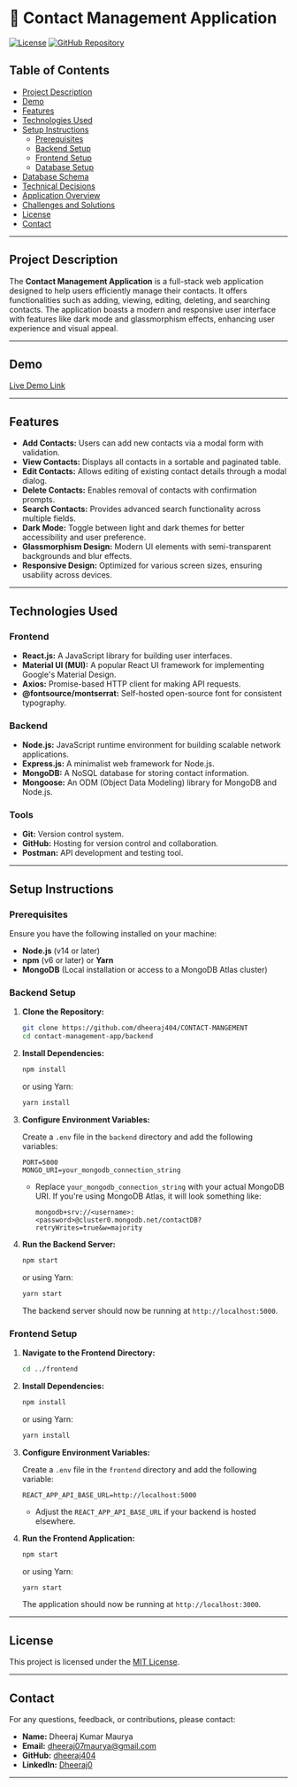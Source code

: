 
# 🚀 Contact Management Application

[![License](https://img.shields.io/badge/license-MIT-blue.svg)](LICENSE)
[![GitHub Repository](https://img.shields.io/badge/GitHub-Repository-blue.svg)](https://github.com/dheeraj404/CONTACT-MANGEMENT)

## Table of Contents

- [Project Description](#project-description)
- [Demo](#demo)
- [Features](#features)
- [Technologies Used](#technologies-used)
- [Setup Instructions](#setup-instructions)
  - [Prerequisites](#prerequisites)
  - [Backend Setup](#backend-setup)
  - [Frontend Setup](#frontend-setup)
  - [Database Setup](#database-setup)
- [Database Schema](#database-schema)
- [Technical Decisions](#technical-decisions)
- [Application Overview](#application-overview)
- [Challenges and Solutions](#challenges-and-solutions)
- [License](#license)
- [Contact](#contact)

---

## Project Description

The **Contact Management Application** is a full-stack web application designed to help users efficiently manage their contacts. It offers functionalities such as adding, viewing, editing, deleting, and searching contacts. The application boasts a modern and responsive user interface with features like dark mode and glassmorphism effects, enhancing user experience and visual appeal.

---

## Demo

[Live Demo Link](https://contact-mangement-60j0gb4ed-dheeraj-mauryas-projects.vercel.app/)




---

## Features

- **Add Contacts:** Users can add new contacts via a modal form with validation.
- **View Contacts:** Displays all contacts in a sortable and paginated table.
- **Edit Contacts:** Allows editing of existing contact details through a modal dialog.
- **Delete Contacts:** Enables removal of contacts with confirmation prompts.
- **Search Contacts:** Provides advanced search functionality across multiple fields.
- **Dark Mode:** Toggle between light and dark themes for better accessibility and user preference.
- **Glassmorphism Design:** Modern UI elements with semi-transparent backgrounds and blur effects.
- **Responsive Design:** Optimized for various screen sizes, ensuring usability across devices.

---

## Technologies Used

### Frontend

- **React.js:** A JavaScript library for building user interfaces.
- **Material UI (MUI):** A popular React UI framework for implementing Google's Material Design.
- **Axios:** Promise-based HTTP client for making API requests.
- **@fontsource/montserrat:** Self-hosted open-source font for consistent typography.

### Backend

- **Node.js:** JavaScript runtime environment for building scalable network applications.
- **Express.js:** A minimalist web framework for Node.js.
- **MongoDB:** A NoSQL database for storing contact information.
- **Mongoose:** An ODM (Object Data Modeling) library for MongoDB and Node.js.

### Tools

- **Git:** Version control system.
- **GitHub:** Hosting for version control and collaboration.
- **Postman:** API development and testing tool.

---

## Setup Instructions

### Prerequisites

Ensure you have the following installed on your machine:

- **Node.js** (v14 or later)
- **npm** (v6 or later) or **Yarn**
- **MongoDB** (Local installation or access to a MongoDB Atlas cluster)

### Backend Setup

1. **Clone the Repository:**

   ```bash
   git clone https://github.com/dheeraj404/CONTACT-MANGEMENT
   cd contact-management-app/backend
   ```

2. **Install Dependencies:**

   ```bash
   npm install
   ```

   or using Yarn:

   ```bash
   yarn install
   ```

3. **Configure Environment Variables:**

   Create a `.env` file in the `backend` directory and add the following variables:

   ```env
   PORT=5000
   MONGO_URI=your_mongodb_connection_string
   ```

   - Replace `your_mongodb_connection_string` with your actual MongoDB URI. If you're using MongoDB Atlas, it will look something like:
     ```
     mongodb+srv://<username>:<password>@cluster0.mongodb.net/contactDB?retryWrites=true&w=majority
     ```

4. **Run the Backend Server:**

   ```bash
   npm start
   ```

   or using Yarn:

   ```bash
   yarn start
   ```

   The backend server should now be running at `http://localhost:5000`.

### Frontend Setup

1. **Navigate to the Frontend Directory:**

   ```bash
   cd ../frontend
   ```

2. **Install Dependencies:**

   ```bash
   npm install
   ```

   or using Yarn:

   ```bash
   yarn install
   ```

3. **Configure Environment Variables:**

   Create a `.env` file in the `frontend` directory and add the following variable:

   ```env
   REACT_APP_API_BASE_URL=http://localhost:5000
   ```

   - Adjust the `REACT_APP_API_BASE_URL` if your backend is hosted elsewhere.

4. **Run the Frontend Application:**

   ```bash
   npm start
   ```

   or using Yarn:

   ```bash
   yarn start
   ```

   The application should now be running at `http://localhost:3000`.

---

## License

This project is licensed under the [MIT License](LICENSE).

---

## Contact

For any questions, feedback, or contributions, please contact:

- **Name:** Dheeraj Kumar Maurya
- **Email:** dheeraj07maurya@gmail.com
- **GitHub:** [dheeraj404](https://github.com/dheeraj404)
- **LinkedIn:** [Dheeraj0](https://www.linkedin.com/in/Dheeraj0/)

---
